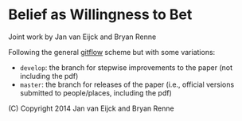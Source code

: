 # Belief as Willingness to Bet 

Joint work by Jan van Eijck and Bryan Renne

Following the general [gitflow](http://nvie.com/posts/a-successful-git-branching-model/) scheme but with some variations:
* ```develop```: the branch for stepwise improvements to the paper (not including the pdf)
* ```master```: the branch for releases of the paper (i.e., official versions submitted to people/places, including the pdf)

(C) Copyright 2014 Jan van Eijck and Bryan Renne
